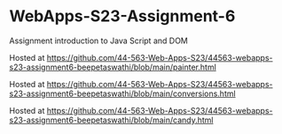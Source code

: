 
# WebApps-S23-Assignment-6
Assignment introduction to Java Script and DOM<br>

Hosted at https://github.com/44-563-Web-Apps-S23/44563-webapps-s23-assignment6-beepetaswathi/blob/main/painter.html<br>

Hosted at https://github.com/44-563-Web-Apps-S23/44563-webapps-s23-assignment6-beepetaswathi/blob/main/conversions.html<br>

Hosted at https://github.com/44-563-Web-Apps-S23/44563-webapps-s23-assignment6-beepetaswathi/blob/main/candy.html